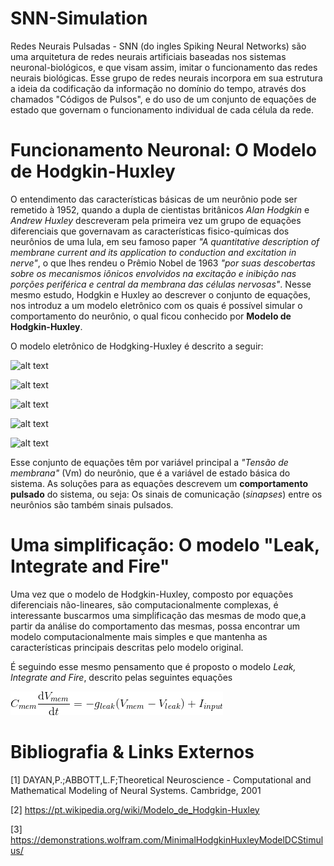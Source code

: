 # SNN-Simulation

Redes Neurais Pulsadas - SNN (do ingles Spiking Neural Networks) são uma arquitetura de redes neurais artificiais baseadas nos sistemas neuronal-biológicos, e que visam assim, imitar o funcionamento das redes neurais biológicas. Esse grupo de redes neurais incorpora em sua estrutura a ideia da codificação da informação no domínio do tempo, através dos chamados "Códigos de Pulsos", e do uso de um conjunto de equações de estado que governam o funcionamento individual de cada célula da rede.
 
# Funcionamento Neuronal: O Modelo de Hodgkin-Huxley
 
O entendimento das características básicas de um neurônio pode ser remetido à 1952, quando a dupla de cientistas britânicos _Alan Hodgkin_ e _Andrew Huxley_ descreveram pela primeira vez um grupo de equações diferenciais que governavam as características fisico-químicas dos neurônios de uma lula, em seu famoso paper _"A quantitative description of membrane current and its application to conduction and excitation in nerve"_, o que lhes rendeu o Prêmio Nobel de 1963 _"por suas descobertas sobre os mecanismos iônicos envolvidos na excitação e inibição nas porções periférica e central da membrana das células nervosas"_. Nesse mesmo estudo, Hodgkin e Huxley ao descrever o conjunto de equações, nos introduz a um modelo eletrônico com os quais é possível simular o comportamento do neurônio, o qual ficou conhecido por **Modelo de Hodgkin-Huxley**.
 
 O modelo eletrônico de Hodgking-Huxley é descrito a seguir:
 
![alt text](https://upload.wikimedia.org/wikipedia/commons/b/bb/Hodgkin-Huxley_-_PT.svg)

![alt text](https://wikimedia.org/api/rest_v1/media/math/render/svg/8fde652312d9692d346ee7150c362c7679bb7e3f)

![alt text](https://wikimedia.org/api/rest_v1/media/math/render/svg/057155f00703e829696e069d0c66131e2c02e453)

![alt text](https://wikimedia.org/api/rest_v1/media/math/render/svg/e721bc5c172643c1ea4c02507e593f3950561b6b)

![alt text](https://wikimedia.org/api/rest_v1/media/math/render/svg/e2d6115fcbd65351edd5b8176fc192cddd4a49f4)

Esse conjunto de equações têm por variável principal a _"Tensão de membrana"_ (Vm) do neurônio, que é a variável de estado básica do sistema. As soluções para as equações descrevem um **comportamento pulsado** do sistema, ou seja: Os sinais de comunicação (_sinapses_) entre os neurônios são também sinais pulsados.


# Uma simplificação: O modelo "Leak, Integrate and Fire"
Uma vez que o modelo de Hodgkin-Huxley, composto por equações diferenciais não-lineares, são computacionalmente complexas, é  interessante buscarmos uma simpĺificação das mesmas de modo que,a partir da análise do comportamento das mesmas, possa encontrar um modelo computacionalmente mais simples e que mantenha as características principais descritas pelo modelo original.

É seguindo esse mesmo pensamento que é proposto o modelo _Leak, Integrate and Fire_, descrito pelas seguintes equações

![alt text](https://github.com/ma-ath/SNN-Simulation/blob/master/CodeCogsEqn.gif)

# Bibliografia & Links Externos
[1] DAYAN,P.;ABBOTT,L.F;Theoretical Neuroscience - Computational and Mathematical Modeling of Neural Systems. Cambridge, 2001

[2] https://pt.wikipedia.org/wiki/Modelo_de_Hodgkin-Huxley

[3] https://demonstrations.wolfram.com/MinimalHodgkinHuxleyModelDCStimulus/
